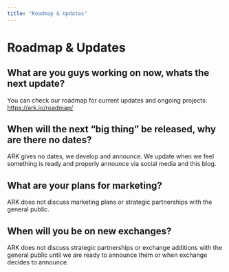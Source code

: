 ```yaml
---
title: "Roadmap & Updates"
---
```


# Roadmap & Updates

## What are you guys working on now, whats the next update?

You can check our roadmap for current updates and ongoing projects: https://ark.io/roadmap/

## When will the next “big thing” be released, why are there no dates?

ARK gives no dates, we develop and announce. We update when we feel something is ready and properly announce via social media and this blog.

## What are your plans for marketing?

ARK does not discuss marketing plans or strategic partnerships with the general public.

## When will you be on new exchanges?

ARK does not discuss strategic partnerships or exchange additions with the general public until we are ready to announce them or when exchange decides to announce.
